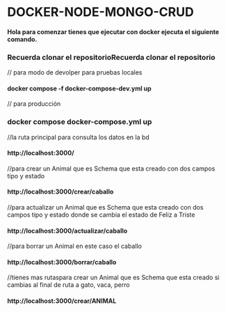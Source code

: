 # **DOCKER-NODE-MONGO-CRUD**

#### Hola para comenzar tienes que ejecutar con docker ejecuta el siguiente comando.

### Recuerda clonar el repositorioRecuerda clonar el repositorio
// para modo de devolper para pruebas locales
####  docker compose -f docker-compose-dev.yml up 
// para producción 
### docker compose docker-compose.yml up
//la ruta principal para consulta los datos en la bd
#### http://localhost:3000/
//para crear un Animal que es Schema que esta creado con dos campos tipo y estado
#### http://localhost:3000/crear/caballo
//para actualizar un Animal que es Schema que esta creado con dos campos tipo y estado donde se cambia el estado de Feliz a Triste
#### http://localhost:3000/actualizar/caballo
//para borrar un Animal en este caso el caballo
#### http://localhost:3000/borrar/caballo

//tienes mas rutaspara crear un Animal que es Schema que esta creado si cambias al final de ruta a gato, vaca, perro 
#### http://localhost:3000/crear/ANIMAL
